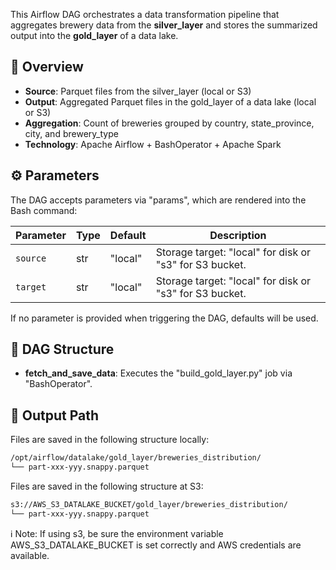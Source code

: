 This Airflow DAG orchestrates a data transformation pipeline that aggregates brewery data from the
**silver_layer** and stores the summarized output into the **gold_layer** of a data lake.

## 📌 Overview

- **Source**: Parquet files from the silver_layer (local or S3)
- **Output**: Aggregated Parquet files in the gold_layer of a data lake (local or S3)
- **Aggregation**: Count of breweries grouped by country, state_province, city, and brewery_type
- **Technology**: Apache Airflow + BashOperator + Apache Spark

## ⚙️ Parameters

The DAG accepts parameters via "params", which are rendered into the Bash command:

| Parameter | Type | Default | Description                                             |
|-----------|------|---------|---------------------------------------------------------|
| `source`  | str  | "local" | Storage target: "local" for disk or "s3" for S3 bucket. |
| `target`  | str  | "local" | Storage target: "local" for disk or "s3" for S3 bucket. |

If no parameter is provided when triggering the DAG, defaults will be used.

## 🧱 DAG Structure

- **fetch_and_save_data**: Executes the "build_gold_layer.py" job via "BashOperator".

## 📁 Output Path

Files are saved in the following structure locally:
```bash
/opt/airflow/datalake/gold_layer/breweries_distribution/
└── part-xxx-yyy.snappy.parquet
```

Files are saved in the following structure at S3:
```bash
s3://AWS_S3_DATALAKE_BUCKET/gold_layer/breweries_distribution/
└── part-xxx-yyy.snappy.parquet
```
ℹ️ Note: If using s3, be sure the environment variable AWS_S3_DATALAKE_BUCKET is set correctly and AWS credentials
are available.
